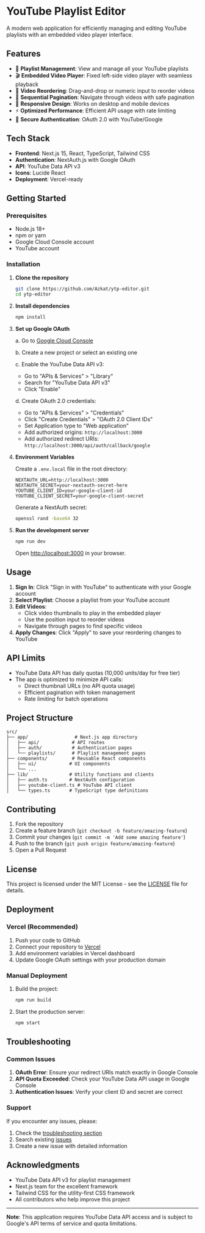 # YouTube Playlist Editor

A modern web application for efficiently managing and editing YouTube playlists with an embedded video player interface.

## Features

- 🎵 **Playlist Management**: View and manage all your YouTube playlists
- 🎬 **Embedded Video Player**: Fixed left-side video player with seamless playback
- 📝 **Video Reordering**: Drag-and-drop or numeric input to reorder videos
- 🔄 **Sequential Pagination**: Navigate through videos with safe pagination
- 📱 **Responsive Design**: Works on desktop and mobile devices
- ⚡ **Optimized Performance**: Efficient API usage with rate limiting
- 🔐 **Secure Authentication**: OAuth 2.0 with YouTube/Google

## Tech Stack

- **Frontend**: Next.js 15, React, TypeScript, Tailwind CSS
- **Authentication**: NextAuth.js with Google OAuth
- **API**: YouTube Data API v3
- **Icons**: Lucide React
- **Deployment**: Vercel-ready

## Getting Started

### Prerequisites

- Node.js 18+ 
- npm or yarn
- Google Cloud Console account
- YouTube account

### Installation

1. **Clone the repository**
   ```bash
   git clone https://github.com/Azkat/ytp-editor.git
   cd ytp-editor
   ```

2. **Install dependencies**
   ```bash
   npm install
   ```

3. **Set up Google OAuth**

   a. Go to [Google Cloud Console](https://console.cloud.google.com/)
   
   b. Create a new project or select an existing one
   
   c. Enable the YouTube Data API v3:
      - Go to "APIs & Services" > "Library"
      - Search for "YouTube Data API v3"
      - Click "Enable"
   
   d. Create OAuth 2.0 credentials:
      - Go to "APIs & Services" > "Credentials"
      - Click "Create Credentials" > "OAuth 2.0 Client IDs"
      - Set Application type to "Web application"
      - Add authorized origins: `http://localhost:3000`
      - Add authorized redirect URIs: `http://localhost:3000/api/auth/callback/google`

4. **Environment Variables**
   
   Create a `.env.local` file in the root directory:
   ```env
   NEXTAUTH_URL=http://localhost:3000
   NEXTAUTH_SECRET=your-nextauth-secret-here
   YOUTUBE_CLIENT_ID=your-google-client-id
   YOUTUBE_CLIENT_SECRET=your-google-client-secret
   ```

   Generate a NextAuth secret:
   ```bash
   openssl rand -base64 32
   ```

5. **Run the development server**
   ```bash
   npm run dev
   ```

   Open [http://localhost:3000](http://localhost:3000) in your browser.

## Usage

1. **Sign In**: Click "Sign in with YouTube" to authenticate with your Google account
2. **Select Playlist**: Choose a playlist from your YouTube account
3. **Edit Videos**: 
   - Click video thumbnails to play in the embedded player
   - Use the position input to reorder videos
   - Navigate through pages to find specific videos
4. **Apply Changes**: Click "Apply" to save your reordering changes to YouTube

## API Limits

- YouTube Data API has daily quotas (10,000 units/day for free tier)
- The app is optimized to minimize API calls:
  - Direct thumbnail URLs (no API quota usage)
  - Efficient pagination with token management
  - Rate limiting for batch operations

## Project Structure

```
src/
├── app/                 # Next.js app directory
│   ├── api/            # API routes
│   ├── auth/           # Authentication pages
│   └── playlists/      # Playlist management pages
├── components/         # Reusable React components
│   ├── ui/            # UI components
│   └── ...
├── lib/               # Utility functions and clients
│   ├── auth.ts        # NextAuth configuration
│   ├── youtube-client.ts # YouTube API client
│   └── types.ts       # TypeScript type definitions
```

## Contributing

1. Fork the repository
2. Create a feature branch (`git checkout -b feature/amazing-feature`)
3. Commit your changes (`git commit -m 'Add some amazing feature'`)
4. Push to the branch (`git push origin feature/amazing-feature`)
5. Open a Pull Request

## License

This project is licensed under the MIT License - see the [LICENSE](LICENSE) file for details.

## Deployment

### Vercel (Recommended)

1. Push your code to GitHub
2. Connect your repository to [Vercel](https://vercel.com)
3. Add environment variables in Vercel dashboard
4. Update Google OAuth settings with your production domain

### Manual Deployment

1. Build the project:
   ```bash
   npm run build
   ```

2. Start the production server:
   ```bash
   npm start
   ```

## Troubleshooting

### Common Issues

1. **OAuth Error**: Ensure your redirect URIs match exactly in Google Console
2. **API Quota Exceeded**: Check your YouTube Data API usage in Google Console
3. **Authentication Issues**: Verify your client ID and secret are correct

### Support

If you encounter any issues, please:
1. Check the [troubleshooting section](#troubleshooting)
2. Search existing [issues](https://github.com/Azkat/ytp-editor/issues)
3. Create a new issue with detailed information

## Acknowledgments

- YouTube Data API v3 for playlist management
- Next.js team for the excellent framework
- Tailwind CSS for the utility-first CSS framework
- All contributors who help improve this project

---

**Note**: This application requires YouTube Data API access and is subject to Google's API terms of service and quota limitations.